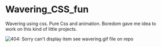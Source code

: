 # Wavering_CSS_fun
Wavering using css.
Pure Css and animation. 
Boredom gave me idea to work on this kind of little projects.

![404: Sorry can't display item see wavering.gif file on repo](wavering.gif)

